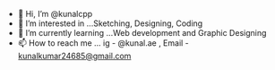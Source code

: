 - 👋 Hi, I’m @kunalcpp
- 👀 I’m interested in ...Sketching, Designing, Coding
- 🌱 I’m currently learning ...Web development and Graphic Designing
- 📫 How to reach me ... ig - @kunal.ae , Email - kunalkumar24685@gmail.com

<!---
kunalcpp/kunalcpp is a ✨ special ✨ repository because its `README.md` (this file) appears on your GitHub profile.
You can click the Preview link to take a look at your changes.
--->
